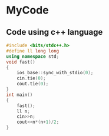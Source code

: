 # MyCode
## Code using c++ language 
```C++ language
#include <bits/stdc++.h>
#define ll long long
using namespace std;
void fast()
{
    ios_base::sync_with_stdio(0);
    cin.tie(0);
    cout.tie(0);
}
int main()
{
    fast();
    ll n;
    cin>>n;
    cout<<n*(n+1)/2;
}
```
